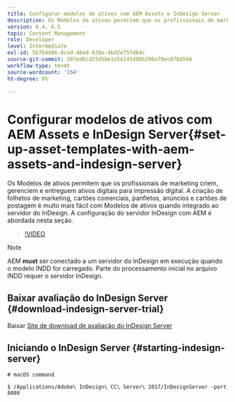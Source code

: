 ```yaml
---
title: Configurar modelos de ativos com AEM Assets e InDesign Server
description: Os Modelos de ativos permitem que os profissionais de marketing criem, gerenciem e entreguem ativos digitais para impressão digital. A criação de folhetos de marketing, cartões comerciais, panfletos, anúncios e cartões de postagem é muito mais fácil com Modelos de ativos quando integrado ao servidor do InDesign. A configuração do servidor InDesign com AEM é abordada nesta seção.
version: 6.4, 6.5
topic: Content Management
role: Developer
level: Intermediate
exl-id: 5b764d86-8ced-46ed-838e-4bd2e75fd64c
source-git-commit: 307ed6cd25d5be1e54145406b206a78ec878d548
workflow-type: tm+mt
source-wordcount: '154'
ht-degree: 0%

---
```


# Configurar modelos de ativos com AEM Assets e InDesign Server{#set-up-asset-templates-with-aem-assets-and-indesign-server}

Os Modelos de ativos permitem que os profissionais de marketing criem, gerenciem e entreguem ativos digitais para impressão digital. A criação de folhetos de marketing, cartões comerciais, panfletos, anúncios e cartões de postagem é muito mais fácil com Modelos de ativos quando integrado ao servidor do InDesign. A configuração do servidor InDesign com AEM é abordada nesta seção.

>[!VIDEO](https://video.tv.adobe.com/v/17069/?quality=9&learn=on)

>[!NOTE]
>
>AEM **must** ser conectado a um servidor do InDesign em execução quando o modelo INDD for carregado. Parte do processamento inicial no arquivo INDD requer o servidor InDesign.

## Baixar avaliação do InDesign Server {#download-indesign-server-trial}

Baixar [Site de download de avaliação do InDesign Server](https://www.adobeprerelease.com/)

## Iniciando o InDesign Server {#starting-indesign-server}

```shell
# macOS command

$ /Applications/Adobe\ InDesign\ CC\ Server\ 2017/InDesignServer -port 8080
```
